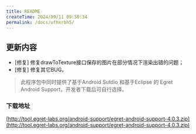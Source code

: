 ```yaml
---
title: README
createTime: 2024/09/11 09:50:34
permalink: /docs/ufhxrbh5/
---
```

## 更新内容

* [修复] 修复drawToTexture接口保存的图片在部分情况下渲染出错的问题；
* [修复] 修复其它BUG。

> 此程序包中同时提供了基于Android Sutdio 和基于Eclipse 的 Egret Android Support，开发者下载后可自行选择。

### 下载地址

[http://tool.egret-labs.org/android-support/egret-android-support-4.0.3.zip](http://tool.egret-labs.org/android-support/egret-android-support-4.0.3.zip)